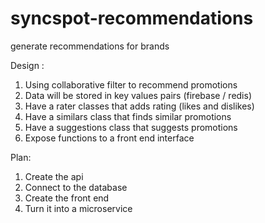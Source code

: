 # syncspot-recommendations
generate recommendations for brands

Design :

1. Using collaborative filter to recommend promotions
2. Data will be stored in key values pairs (firebase / redis)
3. Have a rater classes that adds rating (likes and dislikes)
4. Have a similars class that finds similar promotions
5. Have a suggestions class that suggests promotions
6. Expose functions to a front end interface 

Plan:

1. Create the api
2. Connect to the database
3. Create the front end 
4. Turn it into a microservice
